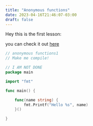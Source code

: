 ```yaml
---
title: "Anonymous functions"
date: 2023-04-16T21:46:07-03:00
draft: false
---
```



Hey this is the first lesson:

you can check it out [here](https://github.com/mauricioabreu/golings/blob/main/exercises/anonymous_functions/anonymous_functions1/main.go) 
```go
// anonymous functions1
// Make me compile!

// I AM NOT DONE
package main

import "fmt"

func main() {

	func(name string) {
		fmt.Printf("Hello %s", name)
	}()

}
```